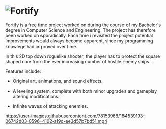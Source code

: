 # ![Fortify](https://i.imgur.com/k54n11u.png)

Fortify is a free time project worked on during the course of my Bachelor's degree in Computer Science and Engineering. The project has therefore been worked on sporadically. Each time i revisited the project potential improvements would always become apparent, since my programming knowlege had improved over time.

In this 2D top down roguelike shooter, the player has to protect the square shaped core from the ever increasing number of hostile enemy ships.

Features include:
  * Original art, animations, and sound effects. 

  * A leveling system, complete with both minor upgrades and gameplay altering modifications. 

  * Infinite waves of attacking enemies.

https://user-images.githubusercontent.com/78153968/184539193-06742d03-0596-4102-a19d-ee3d57b7bd51.mp4

